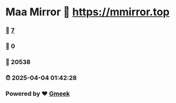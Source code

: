 # Maa Mirror :link: https://mmirror.top 
### :page_facing_up: [7](https://mmirror.top/tag.html) 
### :speech_balloon: 0 
### :hibiscus: 20538 
### :alarm_clock: 2025-04-04 01:42:28 
### Powered by :heart: [Gmeek](https://github.com/Meekdai/Gmeek)
